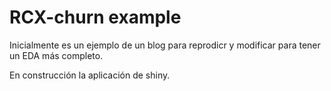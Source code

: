 # RCX-churn example

Inicialmente es un ejemplo de un blog para reprodicr y modificar para tener un EDA más completo.

En construcción la aplicación de shiny.

